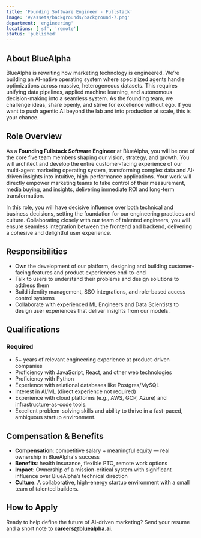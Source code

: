 ```yaml
---
title: 'Founding Software Engineer - Fullstack'
image: '#/assets/backgrounds/background-7.png'
department: 'engineering'
locations: ['sf', 'remote']
status: 'published'
---
```


## About BlueAlpha

BlueAlpha is rewriting how marketing technology is engineered. We’re building an AI-native operating system where specialized agents handle optimizations across massive, heterogeneous datasets. This requires unifying data pipelines, applied machine learning, and autonomous decision-making into a seamless system. As the founding team, we challenge ideas, share openly, and strive for excellence without ego. If you want to push agentic AI beyond the lab and into production at scale, this is your chance. 

## Role Overview

As a **Founding Fullstack Software Engineer** at BlueAlpha, you will be one of the core five team members shaping our vision, strategy, and growth. You will architect and develop the entire customer-facing experience of our multi-agent marketing operating system, transforming complex data and AI-driven insights into intuitive, high-performance applications. Your work will directly empower marketing teams to take control of their measurement, media buying, and insights, delivering immediate ROI and long-term transformation.

In this role, you will have decisive influence over both technical and business decisions, setting the foundation for our engineering practices and culture. Collaborating closely with our team of talented engineers, you will ensure seamless integration between the frontend and backend, delivering a cohesive and delightful user experience.

## Responsibilities

- Own the development of our platform, designing and building customer-facing features and product experiences end-to-end  
- Talk to users to understand their problems and design solutions to address them  
- Build identity management, SSO integrations, and role-based access control systems  
- Collaborate with experienced ML Engineers and Data Scientists to design user experiences that deliver insights from our models.

## Qualifications

### Required

- 5+ years of relevant engineering experience at product-driven companies  
- Proficiency with JavaScript, React, and other web technologies  
- Proficiency with Python  
- Experience with relational databases like Postgres/MySQL  
- Interest in AI/ML (direct experience not required)  
- Experience with cloud platforms (e.g., AWS, GCP, Azure) and infrastructure-as-code tools.  
- Excellent problem-solving skills and ability to thrive in a fast-paced, ambiguous startup environment.

## Compensation & Benefits

- **Compensation**: competitive salary + meaningful equity — real ownership in BlueAlpha's success
- **Benefits**: health insurance, flexible PTO, remote work options  
- **Impact**: Ownership of a mission-critical system with significant influence over BlueAlpha’s technical direction  
- **Culture**: A collaborative, high-energy startup environment with a small team of talented builders.

## How to Apply

Ready to help define the future of AI-driven marketing? Send your resume and a short note to **careers@bluealpha.ai**.